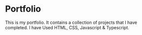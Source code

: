 # Portfolio

This is my portfolio. It contains a collection of projects that I have completed.
I have Used HTML, CSS, Javascript & Typescript.
